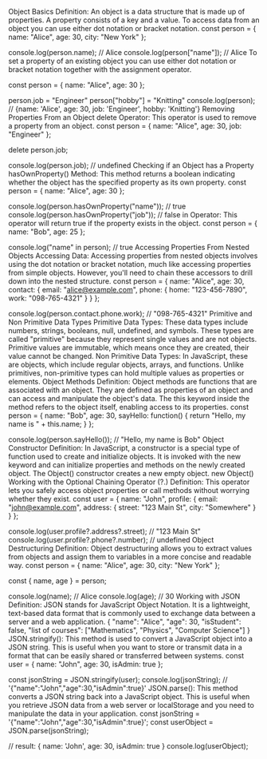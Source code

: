 <!-- @format -->

Object Basics
Definition: An object is a data structure that is made up of properties. A property consists of a key and a value. To access data from an object you can use either dot notation or bracket notation.
const person = {
name: "Alice",
age: 30,
city: "New York"
};

console.log(person.name); // Alice
console.log(person["name"]); // Alice
To set a property of an existing object you can use either dot notation or bracket notation together with the assignment operator.

const person = {
name: "Alice",
age: 30
};

person.job = "Engineer"
person["hobby"] = "Knitting"
console.log(person); // {name: 'Alice', age: 30, job: 'Engineer', hobby: 'Knitting'}
Removing Properties From an Object
delete Operator: This operator is used to remove a property from an object.
const person = {
name: "Alice",
age: 30,
job: "Engineer"
};

delete person.job;

console.log(person.job); // undefined
Checking if an Object has a Property
hasOwnProperty() Method: This method returns a boolean indicating whether the object has the specified property as its own property.
const person = {
name: "Alice",
age: 30
};

console.log(person.hasOwnProperty("name")); // true
console.log(person.hasOwnProperty("job")); // false
in Operator: This operator will return true if the property exists in the object.
const person = {
name: "Bob",
age: 25
};

console.log("name" in person); // true
Accessing Properties From Nested Objects
Accessing Data: Accessing properties from nested objects involves using the dot notation or bracket notation, much like accessing properties from simple objects. However, you'll need to chain these accessors to drill down into the nested structure.
const person = {
name: "Alice",
age: 30,
contact: {
email: "alice@example.com",
phone: {
home: "123-456-7890",
work: "098-765-4321"
}
}
};

console.log(person.contact.phone.work); // "098-765-4321"
Primitive and Non Primitive Data Types
Primitive Data Types: These data types include numbers, strings, booleans, null, undefined, and symbols. These types are called "primitive" because they represent single values and are not objects. Primitive values are immutable, which means once they are created, their value cannot be changed.
Non Primitive Data Types: In JavaScript, these are objects, which include regular objects, arrays, and functions. Unlike primitives, non-primitive types can hold multiple values as properties or elements.
Object Methods
Definition: Object methods are functions that are associated with an object. They are defined as properties of an object and can access and manipulate the object's data. The this keyword inside the method refers to the object itself, enabling access to its properties.
const person = {
name: "Bob",
age: 30,
sayHello: function() {
return "Hello, my name is " + this.name;
}
};

console.log(person.sayHello()); // "Hello, my name is Bob"
Object Constructor
Definition: In JavaScript, a constructor is a special type of function used to create and initialize objects. It is invoked with the new keyword and can initialize properties and methods on the newly created object. The Object() constructor creates a new empty object.
new Object()
Working with the Optional Chaining Operator (?.)
Definition: This operator lets you safely access object properties or call methods without worrying whether they exist.
const user = {
name: "John",
profile: {
email: "john@example.com",
address: {
street: "123 Main St",
city: "Somewhere"
}
}
};

console.log(user.profile?.address?.street); // "123 Main St"
console.log(user.profile?.phone?.number); // undefined
Object Destructuring
Definition: Object destructuring allows you to extract values from objects and assign them to variables in a more concise and readable way.
const person = { name: "Alice", age: 30, city: "New York" };

const { name, age } = person;

console.log(name); // Alice
console.log(age); // 30
Working with JSON
Definition: JSON stands for JavaScript Object Notation. It is a lightweight, text-based data format that is commonly used to exchange data between a server and a web application.
{
"name": "Alice",
"age": 30,
"isStudent": false,
"list of courses": ["Mathematics", "Physics", "Computer Science"]
}
JSON.stringify(): This method is used to convert a JavaScript object into a JSON string. This is useful when you want to store or transmit data in a format that can be easily shared or transferred between systems.
const user = {
name: "John",
age: 30,
isAdmin: true
};

const jsonString = JSON.stringify(user);
console.log(jsonString); // '{"name":"John","age":30,"isAdmin":true}'
JSON.parse(): This method converts a JSON string back into a JavaScript object. This is useful when you retrieve JSON data from a web server or localStorage and you need to manipulate the data in your application.
const jsonString = '{"name":"John","age":30,"isAdmin":true}';
const userObject = JSON.parse(jsonString);

// result: { name: 'John', age: 30, isAdmin: true }
console.log(userObject);
